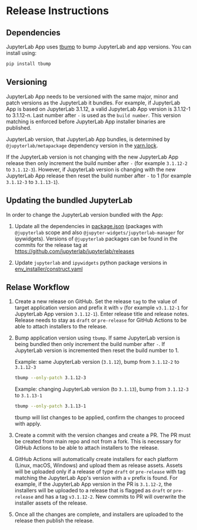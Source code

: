 # Release Instructions

## Dependencies

JupyterLab App uses [tbump](https://github.com/dmerejkowsky/tbump) to bump JupyterLab and app versions. You can install using:
```bash
pip install tbump
```

## Versioning

JupyterLab App needs to be versioned with the same major, minor and patch versions as the JupyterLab it bundles. For example, if JupyterLab App is based on JupyterLab 3.1.12, a valid JupyterLab App version is 3.1.12-1 to 3.1.12-n. Last number after `-` is used as the `build number`. This version matching is enforced before JupyterLab App installer binaries are published.

JupyterLab version, that JupyterLab App bundles, is determined by `@jupyterlab/metapackage` dependency version in the [yarn.lock](yarn.lock).

If the JupyterLab version is not changing with the new JupyterLab App release then only increment the build number after `-` (for example `3.1.12-2` to `3.1.12-3`). However, if JupyterLab version is changing with the new JupyterLab App release then reset the build number after `-` to 1 (for example `3.1.12-3` to `3.1.13-1`).


## Updating the bundled JupyterLab

In order to change the JupyterLab version bundled with the App:

1. Update all the dependencies in [package.json](package.json) (packages with `@jupyterlab` scope and also `@jupyter-widgets/jupyterlab-manager` for ipywidgets). Versions of `@jupyterlab` packages can be found in the commits for the release tag at https://github.com/jupyterlab/jupyterlab/releases

2. Update `jupyterlab` and `ipywidgets` python package versions in [env_installer/construct.yaml](env_installer/construct.yaml)

## Relase Workflow

1. Create a new release on GitHub. Set the release `tag` to the value of target application version and prefix it with `v` (for example `v3.1.12-1` for JupyterLab App version `3.1.12-1`). Enter release title and release notes. Release needs to stay as `draft` or `pre-release` for GitHub Actions to be able to attach installers to the release.

2. Bump application version using `tbump`. If same JupyterLab version is being bundled then only increment the build number after `-`. If JupyterLab version is incremented then reset the build number to 1.

    Example: same JupyterLab version (`3.1.12`), bump from `3.1.12-2` to `3.1.12-3`
    ```bash
    tbump --only-patch 3.1.12-3
    ```

    Example: changing JupyterLab version (to `3.1.13`), bump from `3.1.12-3` to `3.1.13-1`
    ```bash
    tbump --only-patch 3.1.13-1
    ```

    tbump will list changes to be applied, confirm the changes to proceed with apply.

3. Create a commit with the version changes and create a PR. The PR must be created from main repo and not from a fork. This is necessary for GitHub Actions to be able to attach installers to the release.

4. GitHub Actions will automatically create installers for each platform (Linux, macOS, Windows) and upload them as release assets. Assets will be uploaded only if a release of type `draft` or `pre-release` with tag matching the JupyterLab App's version with a `v` prefix is found. For example, if the JupyterLab App version in the PR is `3.1.12-2`, the installers will be uploaded to a release that is flagged as `draft` or `pre-release` and has a tag `v3.1.12-2`. New commits to PR will overwrite the installer assets of the release.

5. Once all the changes are complete, and installers are uploaded to the release then publish the release.
